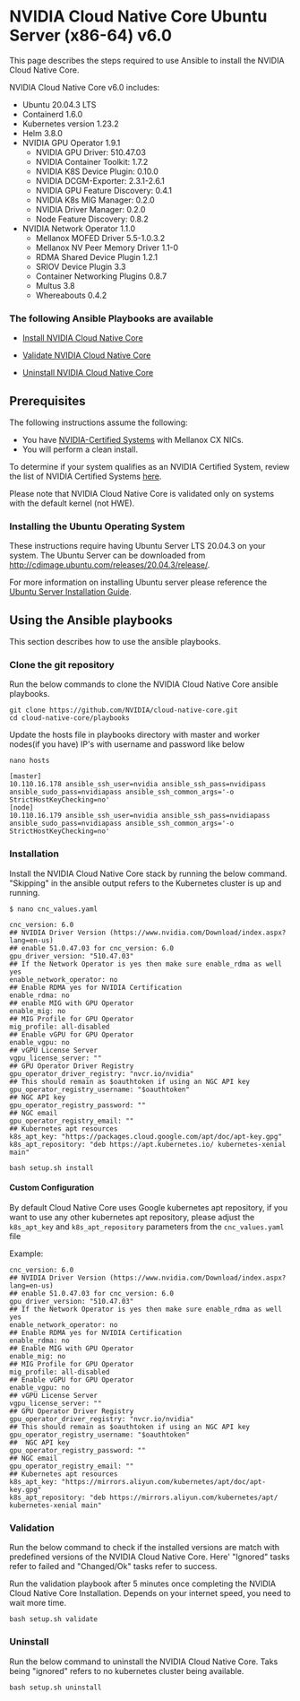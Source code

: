 <h1> NVIDIA Cloud Native Core Ubuntu Server (x86-64) v6.0 </h1>

This page describes the steps required to use Ansible to install the NVIDIA Cloud Native Core.

NVIDIA Cloud Native Core v6.0 includes:
- Ubuntu 20.04.3 LTS
- Containerd 1.6.0
- Kubernetes version 1.23.2
- Helm 3.8.0
- NVIDIA GPU Operator 1.9.1
  - NVIDIA GPU Driver: 510.47.03
  - NVIDIA Container Toolkit: 1.7.2
  - NVIDIA K8S Device Plugin: 0.10.0
  - NVIDIA DCGM-Exporter: 2.3.1-2.6.1
  - NVIDIA GPU Feature Discovery: 0.4.1
  - NVIDIA K8s MIG Manager: 0.2.0
  - NVIDIA Driver Manager: 0.2.0
  - Node Feature Discovery: 0.8.2
- NVIDIA Network Operator 1.1.0
  - Mellanox MOFED Driver 5.5-1.0.3.2
  - Mellanox NV Peer Memory Driver 1.1-0
  - RDMA Shared Device Plugin 1.2.1
  - SRIOV Device Plugin 3.3
  - Container Networking Plugins 0.8.7
  - Multus 3.8
  - Whereabouts 0.4.2


### The following Ansible Playbooks are available

- [Install NVIDIA Cloud Native Core](https://github.com/NVIDIA/cloud-native-core/blob/master/playbooks/cnc-installation.yaml)

- [Validate NVIDIA Cloud Native Core ](https://github.com/NVIDIA/cloud-native-core/blob/master/playbooks/cnc-validation.yaml)

- [Uninstall NVIDIA Cloud Native Core](https://github.com/NVIDIA/cloud-native-core/blob/master/playbooks/cnc-uninstall.yaml)

## Prerequisites

The following instructions assume the following:

- You have [NVIDIA-Certified Systems](https://docs.nvidia.com/ngc/ngc-deploy-on-premises/nvidia-certified-systems/index.html) with Mellanox CX NICs. 
- You will perform a clean install.

To determine if your system qualifies as an NVIDIA Certified System, review the list of NVIDIA Certified Systems [here](https://docs.nvidia.com/ngc/ngc-deploy-on-premises/nvidia-certified-systems/index.html). 

Please note that NVIDIA Cloud Native Core is validated only on systems with the default kernel (not HWE).

### Installing the Ubuntu Operating System
These instructions require having Ubuntu Server LTS 20.04.3 on your system. The Ubuntu Server can be downloaded from http://cdimage.ubuntu.com/releases/20.04.3/release/.


For more information on installing Ubuntu server please reference the [Ubuntu Server Installation Guide](https://ubuntu.com/tutorials/tutorial-install-ubuntu-server#1-overview).
 
## Using the Ansible playbooks 
This section describes how to use the ansible playbooks.

### Clone the git repository

Run the below commands to clone the NVIDIA Cloud Native Core ansible playbooks.

```
git clone https://github.com/NVIDIA/cloud-native-core.git
cd cloud-native-core/playbooks
```

Update the hosts file in playbooks directory with master and worker nodes(if you have) IP's with username and password like below

```
nano hosts

[master]
10.110.16.178 ansible_ssh_user=nvidia ansible_ssh_pass=nvidipass ansible_sudo_pass=nvidiapass ansible_ssh_common_args='-o StrictHostKeyChecking=no'
[node]
10.110.16.179 ansible_ssh_user=nvidia ansible_ssh_pass=nvidiapass ansible_sudo_pass=nvidiapass ansible_ssh_common_args='-o StrictHostKeyChecking=no'
```

### Installation

Install the NVIDIA Cloud Native Core stack by running the below command. "Skipping" in the ansible output refers to the Kubernetes cluster is up and running.
```
$ nano cnc_values.yaml

cnc_version: 6.0
## NVIDIA Driver Version (https://www.nvidia.com/Download/index.aspx?lang=en-us)
## enable 51.0.47.03 for cnc_version: 6.0
gpu_driver_version: "510.47.03"
## If the Network Operator is yes then make sure enable_rdma as well yes
enable_network_operator: no
## Enable RDMA yes for NVIDIA Certification
enable_rdma: no
## enable MIG with GPU Operator 
enable_mig: no
## MIG Profile for GPU Operator 
mig_profile: all-disabled
## Enable vGPU for GPU Operator 
enable_vgpu: no
## vGPU License Server
vgpu_license_server: ""
## GPU Operator Driver Registry
gpu_operator_driver_registry: "nvcr.io/nvidia"
## This should remain as $oauthtoken if using an NGC API key
gpu_operator_registry_username: "$oauthtoken"
## NGC API key
gpu_operator_registry_password: ""
## NGC email
gpu_operator_registry_email: ""
## Kubernetes apt resources
k8s_apt_key: "https://packages.cloud.google.com/apt/doc/apt-key.gpg"
k8s_apt_repository: "deb https://apt.kubernetes.io/ kubernetes-xenial main"

```

```
bash setup.sh install
```
#### Custom Configuration
By default Cloud Native Core uses Google kubernetes apt repository, if you want to use any other kubernetes apt repository, please adjust the `k8s_apt_key` and `k8s_apt_repository` parameters from the `cnc_values.yaml` file

Example:
```
cnc_version: 6.0
## NVIDIA Driver Version (https://www.nvidia.com/Download/index.aspx?lang=en-us)
## enable 51.0.47.03 for cnc_version: 6.0
gpu_driver_version: "510.47.03"
## If the Network Operator is yes then make sure enable_rdma as well yes
enable_network_operator: no
## Enable RDMA yes for NVIDIA Certification
enable_rdma: no
## Enable MIG with GPU Operator 
enable_mig: no
## MIG Profile for GPU Operator 
mig_profile: all-disabled
## Enable vGPU for GPU Operator 
enable_vgpu: no
## vGPU License Server
vgpu_license_server: ""
## GPU Operator Driver Registry
gpu_operator_driver_registry: "nvcr.io/nvidia"
## This should remain as $oauthtoken if using an NGC API key
gpu_operator_registry_username: "$oauthtoken"
##  NGC API key
gpu_operator_registry_password: ""
## NGC email
gpu_operator_registry_email: ""
## Kubernetes apt resources
k8s_apt_key: "https://mirrors.aliyun.com/kubernetes/apt/doc/apt-key.gpg"
k8s_apt_repository: "deb https://mirrors.aliyun.com/kubernetes/apt/ kubernetes-xenial main"
```

### Validation

Run the below command to check if the installed versions are match with predefined versions of the NVIDIA Cloud Native Core. Here' "Ignored" tasks refer to failed and "Changed/Ok" tasks refer to success.

Run the validation playbook after 5 minutes once completing the NVIDIA Cloud Native Core Installation. Depends on your internet speed, you need to wait more time.

```
bash setup.sh validate
```

### Uninstall

Run the below command to uninstall the NVIDIA Cloud Native Core. Taks being "ignored" refers to no kubernetes cluster being available.

```
bash setup.sh uninstall
```

